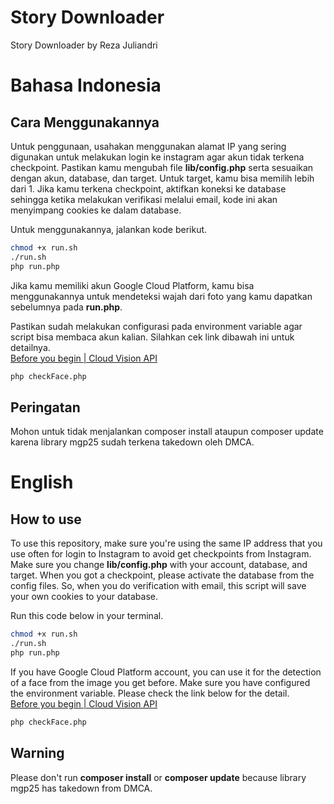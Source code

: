 # Story Downloader
Story Downloader by Reza Juliandri

# Bahasa Indonesia
## Cara Menggunakannya

Untuk penggunaan, usahakan menggunakan alamat IP yang sering digunakan untuk melakukan login ke instagram agar akun tidak terkena checkpoint. Pastikan kamu mengubah file **lib/config.php** serta sesuaikan dengan akun, database, dan target. Untuk target, kamu bisa memilih lebih dari 1. Jika kamu terkena checkpoint, aktifkan koneksi ke database sehingga ketika melakukan verifikasi melalui email, kode ini akan menyimpang cookies ke dalam database.

Untuk menggunakannya, jalankan kode berikut.
```bash
chmod +x run.sh
./run.sh
php run.php
```

Jika kamu memiliki akun Google Cloud Platform, kamu bisa menggunakannya untuk mendeteksi wajah dari foto yang kamu dapatkan sebelumnya pada **run.php**.

Pastikan sudah melakukan configurasi pada environment variable agar script bisa membaca akun kalian. Silahkan cek link dibawah ini untuk detailnya.  
[Before you begin | Cloud Vision API](https://cloud.google.com/vision/docs/before-you-begin)
```bash
php checkFace.php
```

## Peringatan
Mohon untuk tidak menjalankan composer install ataupun composer update karena library mgp25 sudah terkena takedown oleh DMCA.

# English

## How to use
To use this repository, make sure you're using the same IP address that you use often for login to Instagram to avoid get checkpoints from Instagram. Make sure you change **lib/config.php** with your account, database, and target. When you got a checkpoint, please activate the database from the config files. So, when you do verification with email, this script will save your own cookies to your database.

Run this code below in your terminal.
```bash
chmod +x run.sh
./run.sh
php run.php
```

If you have Google Cloud Platform account, you can use it for the detection of a face from the image you get before.
Make sure you have configured the environment variable. Please check the link below for the detail.  
[Before you begin | Cloud Vision API](https://cloud.google.com/vision/docs/before-you-begin)
```bash
php checkFace.php
```

## Warning
Please don't run **composer install** or **composer update** because library mgp25 has takedown from DMCA.
